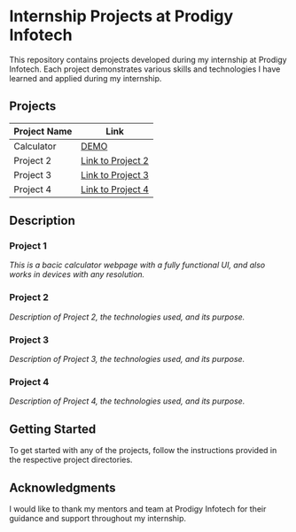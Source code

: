 # Internship Projects at Prodigy Infotech

This repository contains projects developed during my internship at Prodigy Infotech. Each project demonstrates various skills and technologies I have learned and applied during my internship.

## Projects

| Project Name       | Link                   |
|--------------------|------------------------|
| Calculator         | [DEMO](https://abhihaas9391.github.io/calculator/) |
| Project 2          | [Link to Project 2](#) |
| Project 3          | [Link to Project 3](#) |
| Project 4          | [Link to Project 4](#) |

## Description

### Project 1
*This is a bacic calculator webpage with a fully functional UI, and also works in devices with any resolution.*

### Project 2
*Description of Project 2, the technologies used, and its purpose.*

### Project 3
*Description of Project 3, the technologies used, and its purpose.*

### Project 4
*Description of Project 4, the technologies used, and its purpose.*

## Getting Started

To get started with any of the projects, follow the instructions provided in the respective project directories.

## Acknowledgments

I would like to thank my mentors and team at Prodigy Infotech for their guidance and support throughout my internship.
